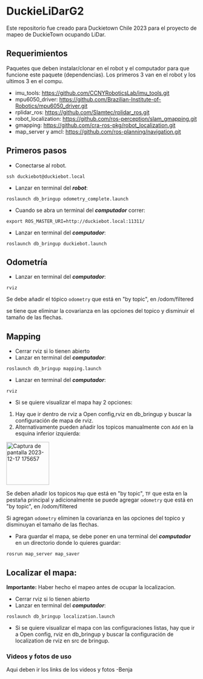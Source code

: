 # DuckieLiDarG2
Este repositorio fue creado para Duckietown Chile 2023 para el proyecto de mapeo de DuckieTown ocupando LiDar.

## Requerimientos
Paquetes que deben instalar/clonar en el robot y el computador para que funcione este paquete (dependencias). Los primeros 3 van en el robot y los ultimos 3 en el compu.
- imu_tools: https://github.com/CCNYRoboticsLab/imu_tools.git
- mpu6050_driver: https://github.com/Brazilian-Institute-of-Robotics/mpu6050_driver.git
- rplidar_ros: https://github.com/Slamtec/rplidar_ros.git
- robot_localization: https://github.com/ros-perception/slam_gmapping.git
- gmapping: https://github.com/cra-ros-pkg/robot_localization.git
- map_server y amcl: https://github.com/ros-planning/navigation.git

## Primeros pasos
- Conectarse al robot.
```
ssh duckiebot@duckiebot.local
```
- Lanzar en terminal del **_robot_**: 
```
roslaunch db_bringup odometry_complete.launch
```
- Cuando se abra un terminal del **_computador_** correr:
```
export ROS_MASTER_URI=http://duckiebot.local:11311/
``` 
- Lanzar en terminal del **_computador_**:
```
roslaunch db_bringup duckiebot.launch
```

## Odometría

- Lanzar en terminal del **_computador_**:
```
rviz
```
Se debe añadir el tópico `odometry` que está en "by topic", en /odom/filtered

se tiene que eliminar la covarianza en las opciones del topico y disminuir el tamaño de las flechas.

## Mapping
- Cerrar rviz si lo tienen abierto
- Lanzar en terminal del **_computador_**:
```
roslaunch db_bringup mapping.launch
```
- Lanzar en terminal del **_computador_**:
```
rviz
```
- Si se quiere visualizar el mapa hay 2 opciones:
1. Hay que ir dentro de rviz a Open config,rviz en db_bringup y buscar la configuración de mapa de rviz.
2. Alternativamente pueden añadir los topicos manualmente con `Add` en la esquina inferior izquierda:
<img width="113" alt="Captura de pantalla 2023-12-17 175657" src="https://github.com/3lue4rt/DuckieLiDarG2/assets/142761701/b605cd04-1046-4c1d-a631-956a94081bdb">

Se deben añadir los topicos `Map` que está en "by topic", `TF` que esta en la pestaña principal y adicionalmente se puede agregar `odometry` que está en "by topic", en /odom/filtered

Si agregan `odometry` eliminen la covarianza en las opciones del topico y disminuyan el tamaño de las flechas.

- Para guardar el mapa, se debe poner en una terminal del **_computador_** en un directorio donde lo quieres guardar:
```
rosrun map_server map_saver
```
## Localizar el mapa:
**Importante:** Haber hecho el mapeo antes de ocupar la localizacion.
- Cerrar rviz si lo tienen abierto
- Lanzar en terminal del **_computador_**:
```
roslaunch db_bringup localization.launch
```
- Si se quiere visualizar el mapa con las configuraciones listas, hay que ir a Open config, rviz en db_bringup y buscar la configuración de localization de rviz en src de bringup.

### Videos y fotos de uso
Aqui deben ir los links de los videos y fotos -Benja

